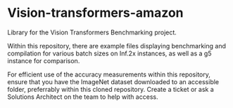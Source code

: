 # Vision-transformers-amazon
Library for the Vision Transformers Benchmarking project. 

Within this repository, there are example files displaying benchmarking and compilation for various batch sizes on Inf.2x instances, as well as a g5 instance for comparison.

For efficient use of the accuracy measurements within this repository, ensure that you have the ImageNet dataset downloaded to an accessible folder, preferrably within this cloned repository. Create a ticket or ask a Solutions Architect on the team to help with access. 

